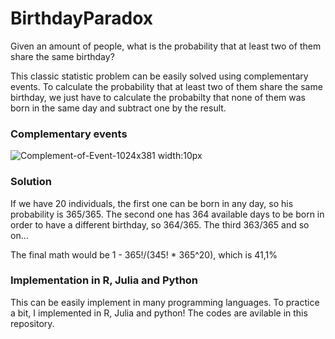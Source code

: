 # BirthdayParadox
Given an amount of people, what is the probability that at least two of them share the same birthday?


This classic statistic problem can be easily solved using complementary events. To calculate the probability that at least two of them share the same birthday, we just have to calculate the probabilty that none of them was born in the same day and subtract one by the result.


### Complementary events
![Complement-of-Event-1024x381 width:10px](https://user-images.githubusercontent.com/45129483/166121427-c6a62ff8-f2ee-4c3f-b0bd-ccb033d8b2fc.jpeg)

### Solution
If we have 20 individuals, the first one can be born in any day, so his probability is 365/365. The second one has 364 available days to be born in order to have a different birthday, so 364/365. The third 363/365 and so on... 

The final math would be 1 - 365!/(345! * 365^20), which is 41,1% 


### Implementation in R, Julia and Python
This can be easily implement in many programming languages. To practice a bit, I implemented in R, Julia and python! The codes are avilable in this repository.
